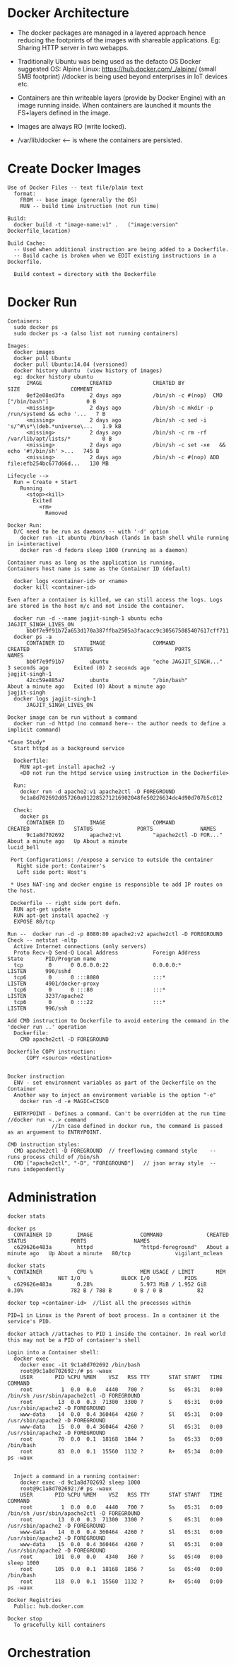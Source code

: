 
Docker Architecture
===================
  * The docker packages are managed in a layered approach hence reducing the footprints of the images with shareable applications.
  Eg: Sharing HTTP server in two webapps.

  * Traditionally Ubuntu was being used as the defacto OS
  Docker suggested OS: Alpine Linux: https://hub.docker.com/_/alpine/ (small 5MB footprint)  //docker is being used beyond enterprises in IoT devices etc.

  * Containers are thin writeable layers (provide by Docker Engine) with an image running inside. When containers are launched it mounts the FS+layers defined in the image.

  * Images are always RO (write locked).

  *  /var/lib/docker <-- is where the containers are persisted.

Create Docker Images
====================
    Use of Docker Files -- text file/plain text
      format:
        FROM -- base image (generally the OS)
        RUN -- build time instruction (not run time)

    Build:
      docker build -t "image-name:v1" .   ("image:version" Dockerfile_location)

    Build Cache:
      -- Used when additional instruction are being added to a Dockerfile.
      -- Build cache is broken when we EDIT existing instructions in a Dockerfile.

      Build context = directory with the Dockerfile


Docker Run
===========
    Containers:
      sudo docker ps
      sudo docker ps -a (also list not running containers)

    Images:
      docker images
      docker pull Ubuntu
      docker pull Ubuntu:14.04 (versioned)
      docker history ubuntu  (view history of images)
      eg: docker history ubuntu
          IMAGE               CREATED             CREATED BY                                      SIZE                COMMENT
          0ef2e08ed3fa        2 days ago          /bin/sh -c #(nop)  CMD ["/bin/bash"]            0 B                 
          <missing>           2 days ago          /bin/sh -c mkdir -p /run/systemd && echo '...   7 B                 
          <missing>           2 days ago          /bin/sh -c sed -i 's/^#\s*\(deb.*universe\...   1.9 kB              
          <missing>           2 days ago          /bin/sh -c rm -rf /var/lib/apt/lists/*          0 B                 
          <missing>           2 days ago          /bin/sh -c set -xe   && echo '#!/bin/sh' >...   745 B               
          <missing>           2 days ago          /bin/sh -c #(nop) ADD file:efb254bc677d66d...   130 MB  

    Lifecycle -->
      Run = Create + Start
        Running
          <stop><kill>
            Exited
              <rm>
                Removed

    Docker Run:
      D/C need to be run as daemons -- with '-d' option
        docker run -it ubuntu /bin/bash (lands in bash shell while running in i=interactive)
        docker run -d fedora sleep 1000 (running as a daemon)

    Container runs as long as the application is running.
    Containers host name is same as the Container ID (default)

      docker logs <container-id> or <name>
      docker kill <container-id>

    Even after a container is killed, we can still access the logs. Logs are stored in the host m/c and not inside the container.   

      docker run -d --name jagjit-singh-1 ubuntu echo JAGJIT_SINGH_LIVES_ON
          bb0f7e9f91b72a653d170a387ffba2505a3facacc9c305675085407617cff711
      docker ps -a
          CONTAINER ID        IMAGE               COMMAND                  CREATED              STATUS                          PORTS               NAMES
          bb0f7e9f91b7        ubuntu              "echo JAGJIT_SINGH..."   3 seconds ago        Exited (0) 2 seconds ago                            jagjit-singh-1
          42cc59e885a7        ubuntu              "/bin/bash"              About a minute ago   Exited (0) About a minute ago                       jagjit-singh
      docker logs jagjit-singh-1
          JAGJIT_SINGH_LIVES_ON

    Docker image can be run without a command
      docker run -d httpd (no command here-- the author needs to define a implicit command)

    *Case Study*
      Start httpd as a background service

      Dockerfile:   
        RUN apt-get install apache2 -y
        <DO not run the httpd service using instruction in the Dockerfile>

      Run:
        docker run -d apache2:v1 apache2ctl -D FOREGROUND
        9c1a8d702692d057260a912285271216902048fe50226634dc4d90d707b5c012

      Check:
        docker ps
          CONTAINER ID        IMAGE               COMMAND                  CREATED              STATUS              PORTS               NAMES
          9c1a8d702692        apache2:v1          "apache2ctl -D FOR..."   About a minute ago   Up About a minute                       lucid_bell

     Port Configurations: //expose a service to outside the container
       Right side port: Container's
       Left side port: Host's

     * Uses NAT-ing and docker engine is responsible to add IP routes on the host.

     Dockerfile -- right side port defn.
      RUN apt-get update
      RUN apt-get install apache2 -y
      EXPOSE 80/tcp

    Run --  docker run -d -p 8080:80 apache2:v2 apache2ctl -D FOREGROUND
    Check -- netstat -nltp      
      Active Internet connections (only servers)
      Proto Recv-Q Send-Q Local Address           Foreign Address         State       PID/Program name
      tcp        0      0 0.0.0.0:22              0.0.0.0:*               LISTEN      996/sshd
      tcp6       0      0 :::8080                 :::*                    LISTEN      4901/docker-proxy
      tcp6       0      0 :::80                   :::*                    LISTEN      3237/apache2
      tcp6       0      0 :::22                   :::*                    LISTEN      996/ssh

    Add CMD instruction to Dockerfile to avoid entering the command in the 'docker run ..' operation
      Dockerfile:
        CMD apache2ctl -D FOREGROUND

    Dockerfile COPY instruction:
          COPY <source> <destination>


    Docker instruction
      ENV - set environment variables as part of the Dockerfile on the Container
      Another way to inject an environment variable is the option "-e"
        docker run -d -e MAGIC=CISCO

      ENTRYPOINT - Defines a command. Can't be overridden at the run time //docker run <..> command
                  //In case defined in docker run, the command is passed as an arguement to ENTRYPOINT.

    CMD instruction styles:
      CMD apache2ctl -D FOREGROUND  // freeflowing command style    -- runs process child of /bin/sh
      CMD ["apache2ctl", "-D", "FOREGROUND"]   // json array style  -- runs independently



Administration
==============
    docker stats

    docker ps
      CONTAINER ID        IMAGE               COMMAND              CREATED              STATUS              PORTS               NAMES
      c629626e483a        httpd               "httpd-foreground"   About a minute ago   Up About a minute   80/tcp              vigilant_mclean

    docker stats
      CONTAINER           CPU %               MEM USAGE / LIMIT       MEM %               NET I/O             BLOCK I/O           PIDS
      c629626e483a        0.28%               5.973 MiB / 1.952 GiB   0.30%               782 B / 788 B       0 B / 0 B           82

    docker top <container-id>  //list all the processes within  

    PID=1 in Linux is the Parent of boot process. In a container it the service's PID.

    docker attach //attaches to PID 1 inside the container. In real world this may not be a PID of container's shell

    Login into a Container shell:
      docker exec
        docker exec -it 9c1a8d702692 /bin/bash
        root@9c1a8d702692:/# ps -waux
        USER       PID %CPU %MEM    VSZ   RSS TTY      STAT START   TIME COMMAND
        root         1  0.0  0.0   4440   700 ?        Ss   05:31   0:00 /bin/sh /usr/sbin/apache2ctl -D FOREGROUND
        root        13  0.0  0.3  71300  3300 ?        S    05:31   0:00 /usr/sbin/apache2 -D FOREGROUND
        www-data    14  0.0  0.4 360464  4260 ?        Sl   05:31   0:00 /usr/sbin/apache2 -D FOREGROUND
        www-data    15  0.0  0.4 360464  4260 ?        Sl   05:31   0:00 /usr/sbin/apache2 -D FOREGROUND
        root        70  0.0  0.1  18168  1844 ?        Ss   05:33   0:00 /bin/bash
        root        83  0.0  0.1  15560  1132 ?        R+   05:34   0:00 ps -waux


      Inject a command in a running container:
        docker exec -d 9c1a8d702692 sleep 1000
        root@9c1a8d702692:/# ps -waux
        USER       PID %CPU %MEM    VSZ   RSS TTY      STAT START   TIME COMMAND
        root         1  0.0  0.0   4440   700 ?        Ss   05:31   0:00 /bin/sh /usr/sbin/apache2ctl -D FOREGROUND
        root        13  0.0  0.3  71300  3300 ?        S    05:31   0:00 /usr/sbin/apache2 -D FOREGROUND
        www-data    14  0.0  0.4 360464  4260 ?        Sl   05:31   0:00 /usr/sbin/apache2 -D FOREGROUND
        www-data    15  0.0  0.4 360464  4260 ?        Sl   05:31   0:00 /usr/sbin/apache2 -D FOREGROUND
        root       101  0.0  0.0   4340   360 ?        Ss   05:40   0:00 sleep 1000
        root       105  0.0  0.1  18168  1856 ?        Ss   05:40   0:00 /bin/bash
        root       118  0.0  0.1  15560  1132 ?        R+   05:40   0:00 ps -waux

    Docker Registries
      Public: hub.docker.com

    Docker stop
      To gracefully kill containers


Orchestration
=============
